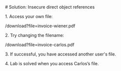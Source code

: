 \# Solution: Insecure direct object references



1\. Access your own file:

/download?file=invoice-wiener.pdf



2\. Try changing the filename:

/download?file=invoice-carlos.pdf

3\. If successful, you have accessed another user's file.

4\. Lab is solved when you access Carlos’s file.



